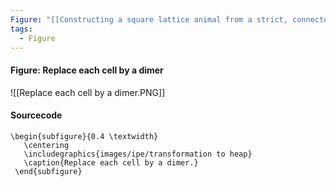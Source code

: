 ```yaml
---
Figure: "[[Constructing a square lattice animal from a strict, connected heap]]"
tags:
  - Figure
---
```

#### Figure: Replace each cell by a dimer

![[Replace each cell by a dimer.PNG]]

#### Sourcecode

```
\begin{subfigure}{0.4 \textwidth} 
   \centering 
   \includegraphics{images/ipe/transformation to heap} 
   \caption{Replace each cell by a dimer.} 
 \end{subfigure}
```